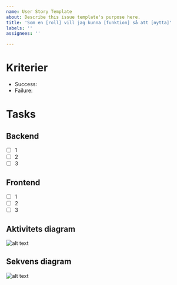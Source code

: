 ```yaml
---
name: User Story Template
about: Describe this issue template's purpose here.
title: 'Som en [roll] vill jag kunna [funktion] så att [nytta]'
labels: ''
assignees: ''

---
```


# Kriterier
- Success: 
- Failure: 

# Tasks

## Backend
- [ ] 1
- [ ] 2
- [ ] 3

## Frontend
- [ ] 1
- [ ] 2
- [ ] 3

## Aktivitets diagram 
![alt text](http://url/to/img.png)

## Sekvens diagram 
![alt text](http://url/to/img.png)

